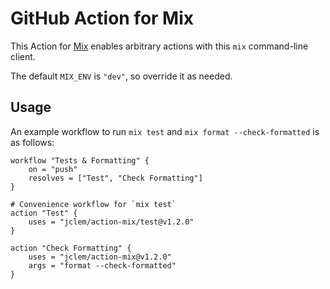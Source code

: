 # GitHub Action for Mix

This Action for [Mix](https://hexdocs.pm/mix/Mix.html) enables arbitrary actions with this `mix` command-line client.

The default `MIX_ENV` is `"dev"`, so override it as needed.

## Usage

An example workflow to run `mix test` and `mix format --check-formatted` is as follows:

```hcl
workflow "Tests & Formatting" {
    on = "push"
    resolves = ["Test", "Check Formatting"]
}

# Convenience workflow for `mix test`
action "Test" {
    uses = "jclem/action-mix/test@v1.2.0"
}

action "Check Formatting" {
    uses = "jclem/action-mix@v1.2.0"
    args = "format --check-formatted"
}
```